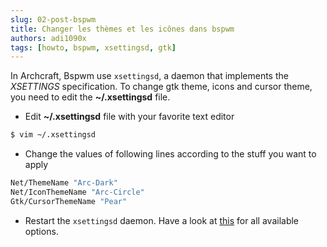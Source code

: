 ```yaml
---
slug: 02-post-bspwm
title: Changer les thèmes et les icônes dans bspwm
authors: adi1090x
tags: [howto, bspwm, xsettingsd, gtk]
---
```


In Archcraft, Bspwm use `xsettingsd`, a daemon that implements the *XSETTINGS* specification.
To change gtk theme, icons and cursor theme, you need to edit the **~/.xsettingsd** file.

- Edit **~/.xsettingsd** file with your favorite text editor

```bash
$ vim ~/.xsettingsd
```

<!--truncate-->
  
- Change the values of following lines according to the stuff you want to apply

```bash
Net/ThemeName "Arc-Dark"
Net/IconThemeName "Arc-Circle"
Gtk/CursorThemeName "Pear"
```

- Restart the `xsettingsd` daemon. Have a look at [this](https://github.com/derat/xsettingsd/wiki/Settings) for all available options.
